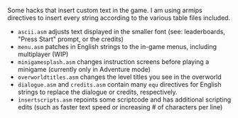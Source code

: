 Some hacks that insert custom text in the game. I am using armips directives to insert every string according to the various table files included.

* `ascii.asm` adjusts text displayed in the smaller font (see: leaderboards, "Press Start" prompt, or the credits)
* `menu.asm` patches in English strings to the in-game menus, including multiplayer (WIP)
* `minigamesplash.asm` changes instruction screens before playing a minigame (currently only in Adventure mode)
* `overworldtitles.asm` changes the level titles you see in the overworld
* `dialogue.asm` and `credits.asm` contain many `equ` directives for English strings to replace the dialogue or credits, respectively.
* `insertscripts.asm` repoints some scriptcode and has additional scripting edits (such as faster text speed or increasing # of characters per line)